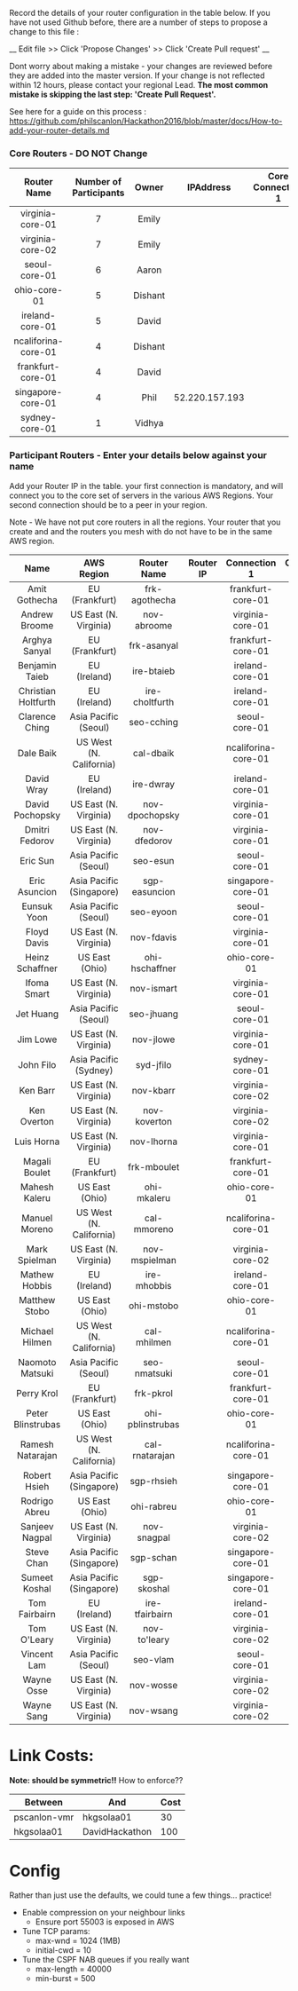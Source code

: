 Record the details of your router configuration in the table below.  If you have not used Github before, there are a number of steps to propose a change to this file : 

__ Edit file >> Click 'Propose Changes' >> Click 'Create Pull request' __

Dont worry about making a mistake - your changes are reviewed before they are added into the master version.  If your change is not reflected within 12 hours, please contact your regional Lead.  __The most common mistake is skipping the last step: 'Create Pull Request'.__

See here for a guide on this process : https://github.com/philscanlon/Hackathon2016/blob/master/docs/How-to-add-your-router-details.md

### Core Routers  - DO NOT Change

**Router Name**|**Number of Participants**|**Owner**|**IPAddress**|**Core Connection 1**|**Core Connection 2**|**Core Connection 3**
:-----:|:-----:|:-----:|:-----:|:-----:|:-----:|:-----:
virginia-core-01|7|Emily| | | | 
virginia-core-02|7|Emily| | | | 
seoul-core-01|6|Aaron| | | | 
ohio-core-01|5|Dishant| | | | 
ireland-core-01|5|David| | | | 
ncaliforina-core-01|4|Dishant| | | | 
frankfurt-core-01|4|David| | | | 
singapore-core-01|4|Phil| 52.220.157.193 | | | 
sydney-core-01|1|Vidhya| | | | 

### Participant Routers - Enter your details below against your name

Add your Router IP in the table. your first connection is mandatory, and will connect you to the core set of servers in the various AWS Regions. Your second connection should be to a peer in your region.

Note - We have not put core routers in all the regions.   Your router that you create and and the routers you mesh with do not have to be in the same AWS region.

**Name**|**AWS Region**|**Router Name**|**Router IP**|**Connection 1**|**Connection 2**
:-----:|:-----:|:-----:|:-----:|:-----:|:-----:
Amit Gothecha|EU (Frankfurt)|frk-agothecha| |frankfurt-core-01| 
Andrew Broome|US East (N. Virginia)|nov-abroome| |virginia-core-01| 
Arghya Sanyal|EU (Frankfurt)|frk-asanyal| |frankfurt-core-01| 
Benjamin Taieb|EU (Ireland)|ire-btaieb| |ireland-core-01| 
Christian Holtfurth|EU (Ireland)|ire-choltfurth| |ireland-core-01| 
Clarence Ching|Asia Pacific (Seoul)|seo-cching| |seoul-core-01| 
Dale Baik|US West (N. California)|cal-dbaik| |ncaliforina-core-01| 
David Wray|EU (Ireland)|ire-dwray| |ireland-core-01| 
David Pochopsky|US East (N. Virginia)|nov-dpochopsky| |virginia-core-01| 
Dmitri Fedorov|US East (N. Virginia)|nov-dfedorov| |virginia-core-01| 
Eric Sun|Asia Pacific (Seoul)|seo-esun| |seoul-core-01| 
Eric Asuncion|Asia Pacific (Singapore)|sgp-easuncion| |singapore-core-01| 
Eunsuk Yoon|Asia Pacific (Seoul)|seo-eyoon| |seoul-core-01| 
Floyd Davis|US East (N. Virginia)|nov-fdavis| |virginia-core-01| 
Heinz Schaffner|US East (Ohio)|ohi-hschaffner| |ohio-core-01| 
Ifoma Smart|US East (N. Virginia)|nov-ismart| |virginia-core-01| 
Jet Huang|Asia Pacific (Seoul)|seo-jhuang| |seoul-core-01| 
Jim Lowe|US East (N. Virginia)|nov-jlowe| |virginia-core-01| 
John Filo|Asia Pacific (Sydney)|syd-jfilo| |sydney-core-01| 
Ken Barr|US East (N. Virginia)|nov-kbarr| |virginia-core-02| 
Ken Overton|US East (N. Virginia)|nov-koverton| |virginia-core-02| 
Luis Horna|US East (N. Virginia)|nov-lhorna| |virginia-core-01| 
Magali Boulet|EU (Frankfurt)|frk-mboulet| |frankfurt-core-01| 
Mahesh Kaleru|US East (Ohio)|ohi-mkaleru| |ohio-core-01| 
Manuel Moreno|US West (N. California)|cal-mmoreno| |ncaliforina-core-01| 
Mark Spielman|US East (N. Virginia)|nov-mspielman| |virginia-core-02| 
Mathew Hobbis|EU (Ireland)|ire-mhobbis| |ireland-core-01| 
Matthew Stobo|US East (Ohio)|ohi-mstobo| |ohio-core-01| 
Michael Hilmen|US West (N. California)|cal-mhilmen| |ncaliforina-core-01| 
Naomoto Matsuki|Asia Pacific (Seoul)|seo-nmatsuki| |seoul-core-01| 
Perry Krol|EU (Frankfurt)|frk-pkrol| |frankfurt-core-01| 
Peter Blinstrubas|US East (Ohio)|ohi-pblinstrubas| |ohio-core-01| 
Ramesh Natarajan|US West (N. California)|cal-rnatarajan| |ncaliforina-core-01| 
Robert Hsieh|Asia Pacific (Singapore)|sgp-rhsieh| |singapore-core-01| 
Rodrigo Abreu|US East (Ohio)|ohi-rabreu| |ohio-core-01| 
Sanjeev Nagpal|US East (N. Virginia)|nov-snagpal| |virginia-core-02| 
Steve Chan|Asia Pacific (Singapore)|sgp-schan| |singapore-core-01| 
Sumeet Koshal|Asia Pacific (Singapore)|sgp-skoshal| |singapore-core-01| 
Tom Fairbairn|EU (Ireland)|ire-tfairbairn| |ireland-core-01| 
Tom O'Leary|US East (N. Virginia)|nov-to'leary| |virginia-core-02| 
Vincent Lam|Asia Pacific (Seoul)|seo-vlam| |seoul-core-01| 
Wayne Osse|US East (N. Virginia)|nov-wosse| |virginia-core-02| 
Wayne Sang|US East (N. Virginia)|nov-wsang| |virginia-core-02| 

# Link Costs:

<b>Note: should be symmetric!!</b>
How to enforce??

| Between | And | Cost |
|---------|-----|------|
| pscanlon-vmr | hkgsolaa01 | 30 |
| hkgsolaa01 | DavidHackathon | 100 |

# Config

Rather than just use the defaults, we could tune a few things... practice!

 - Enable compression on your neighbour links
   - Ensure port 55003 is exposed in AWS
 - Tune TCP params:
   - max-wnd = 1024 (1MB)
   - initial-cwd = 10
 - Tune the CSPF NAB queues if you really want
   - max-length = 40000
   - min-burst = 500



